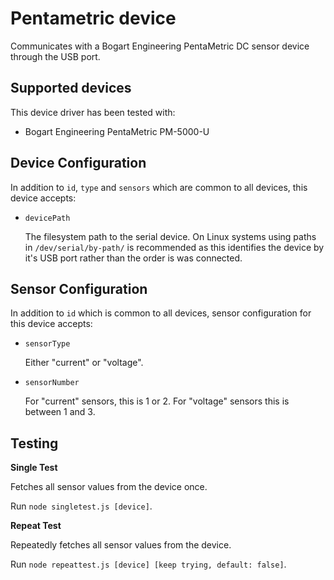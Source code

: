 # Pentametric device

Communicates with a Bogart Engineering PentaMetric DC sensor device through the USB port.

## Supported devices
This device driver has been tested with:

* Bogart Engineering PentaMetric PM-5000-U

## Device Configuration
In addition to `id`, `type` and `sensors` which are common to all devices, this device accepts:

* `devicePath`

  The filesystem path to the serial device.
  On Linux systems using paths in `/dev/serial/by-path/` is recommended as this identifies the device by it's USB port rather than the order is was connected.

## Sensor Configuration
In addition to `id` which is common to all devices, sensor configuration for this device accepts:

* `sensorType`

  Either "current" or "voltage".

* `sensorNumber`

  For "current" sensors, this is 1 or 2. For "voltage" sensors this is between 1 and 3.

## Testing
**Single Test**

Fetches all sensor values from the device once.

Run `node singletest.js [device]`.

**Repeat Test**

Repeatedly fetches all sensor values from the device.

Run `node repeattest.js [device] [keep trying, default: false]`.
